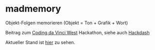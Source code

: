 # madmemory
Objekt-Folgen memorieren (Objekt = Ton + Grafik + Wort)

Beitrag zum [Coding da Vinci West](https://codingdavinci.de/events/westfalen-ruhrgebiet/) Hackathon, siehe auch [Hackdash](https://hackdash.org/projects/5da4eec88f5583072ba58fc6)

Aktueller Stand ist [hier](https://madmemory.joergreichert.now.sh/) zu sehen.

